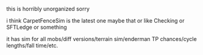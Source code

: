 this is horribly unorganized sorry

i think CarpetFenceSim is the latest one maybe
that or like Checking or SFTLedge or something

it has sim for all mobs/diff versions/terrain sim/enderman TP chances/cycle lengths/fall time/etc.